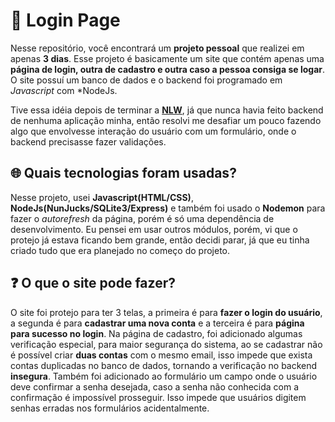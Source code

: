 # 🔐 Login Page
Nesse repositório, você encontrará um **projeto pessoal** que realizei em apenas **3 dias**. Esse projeto é basicamente um site que contém apenas uma **página de login, outra de cadastro e outra caso a pessoa consiga se logar**. O site possuí um banco de dados e o backend foi programado em *Javascript* com *NodeJs.

Tive essa idéia depois de terminar a **[NLW](https://github.com/pedrohenriquebraga/NLW)**, já que nunca havia feito backend de nenhuma aplicação minha, então resolvi me desafiar um pouco fazendo algo que envolvesse interação do usuário com um formulário, onde o backend precisasse fazer validações.

## 🌐 Quais tecnologias foram usadas?
Nesse projeto, usei **Javascript(HTML/CSS)**, **NodeJs(NunJucks/SQLite3/Express)** e também foi usado o **Nodemon** para fazer o *autorefresh* da página, porém é só uma dependência de desenvolvimento. Eu pensei em usar outros módulos, porém, vi que o protejo já estava ficando bem grande, então decidi parar, já que eu tinha criado tudo que era planejado no começo do projeto.

## ❓ O que o site pode fazer?
O site foi protejo para ter 3 telas, a primeira é para **fazer o login do usuário**, a segunda é para **cadastrar uma nova conta** e a terceira é para **página para sucesso no login**. Na página de cadastro, foi adicionado algumas verificação especial, para maior segurança do sistema, ao se cadastrar não é possível criar **duas contas** com o mesmo email, isso impede que exista contas duplicadas no banco de dados, tornando a verificação no backend **insegura**. Também foi adicionado ao formulário um campo onde o usuário deve confirmar a senha desejada, caso a senha não conhecida com a confirmação é impossível prosseguir. Isso impede que usuários digitem senhas erradas nos formulários acidentalmente.
